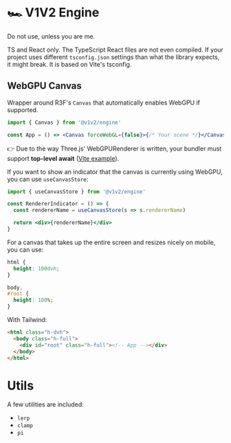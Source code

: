 # 🏎 V1V2 Engine

Do not use, unless you are me.

TS and React only. The TypeScript React files are not even compiled. If your project uses different `tsconfig.json` settings than what the library expects, it might break. It is based on Vite's tsconfig.

## WebGPU Canvas

Wrapper around R3F's `Canvas` that automatically enables WebGPU if supported.

```jsx
import { Canvas } from '@v1v2/engine'

const App = () => <Canvas forceWebGL={false}>{/* Your scene */}</Canvas>
```

👉 Due to the way Three.js' WebGPURenderer is written, your bundler must support **top-level await** ([Vite example](https://github.com/verekia/v1v2-engine/blob/main/example/vite.config.ts)).

If you want to show an indicator that the canvas is currently using WebGPU, you can use `useCanvasStore`:

```jsx
import { useCanvasStore } from '@v1v2/engine'

const RendererIndicator = () => {
  const rendererName = useCanvasStore(s => s.rendererName)

  return <div>{rendererName}</div>
}
```

For a canvas that takes up the entire screen and resizes nicely on mobile, you can use:

```css
html {
  height: 100dvh;
}

body,
#root {
  height: 100%;
}
```

With Tailwind:

```html
<html class="h-dvh">
  <body class="h-full">
    <div id="root" class="h-full"><!-- App --></div>
  </body>
</html>
```

# Utils

A few utilities are included:

- `lerp`
- `clamp`
- `pi`
